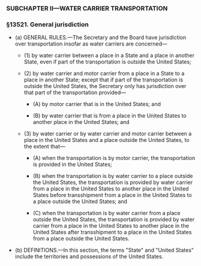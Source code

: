 ### SUBCHAPTER II—WATER CARRIER TRANSPORTATION

### §13521. General jurisdiction
* (a) GENERAL RULES.—The Secretary and the Board have jurisdiction over transportation insofar as water carriers are concerned—

  * (1) by water carrier between a place in a State and a place in another State, even if part of the transportation is outside the United States;

  * (2) by water carrier and motor carrier from a place in a State to a place in another State; except that if part of the transportation is outside the United States, the Secretary only has jurisdiction over that part of the transportation provided—

    * (A) by motor carrier that is in the United States; and

    * (B) by water carrier that is from a place in the United States to another place in the United States; and


  * (3) by water carrier or by water carrier and motor carrier between a place in the United States and a place outside the United States, to the extent that—

    * (A) when the transportation is by motor carrier, the transportation is provided in the United States;

    * (B) when the transportation is by water carrier to a place outside the United States, the transportation is provided by water carrier from a place in the United States to another place in the United States before transshipment from a place in the United States to a place outside the United States; and

    * (C) when the transportation is by water carrier from a place outside the United States, the transportation is provided by water carrier from a place in the United States to another place in the United States after transshipment to a place in the United States from a place outside the United States.


* (b) DEFINITIONS.—In this section, the terms "State" and "United States" include the territories and possessions of the United States.